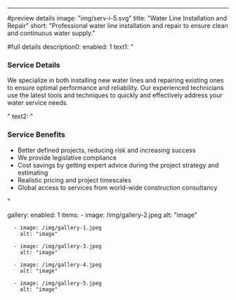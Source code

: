 ---
#preview details
image: "img/serv-i-5.svg"
title: "Water Line Installation and Repair"
short: "Professional water line installation and repair to ensure clean and continuous water supply."

#full details
description0:
  enabled: 1
  text1: "
    <h3>Service Details</h3>
    <p>We specialize in both installing new water lines and repairing existing ones to ensure optimal performance and reliability. Our experienced technicians use the latest tools and techniques to quickly and effectively address your water service needs.</p>
  "
  text2: "
    <h3>Service Benefits</h3>
    <ul>
      <li>Better defined projects, reducing risk and increasing success</li>
      <li>We provide legislative compliance</li>
      <li>Cost savings by getting expert advice during the project strategy and estimating</li>
      <li>Realistic pricing and project timescales</li>
      <li>Global access to services from world-wide construction consultancy</li>
    </ul>
  "

gallery: 
  enabled: 1
  items:
      - image: /img/gallery-2.jpeg
        alt: "image"

      - image: /img/gallery-1.jpeg
        alt: "image"

      - image: /img/gallery-3.jpeg
        alt: "image"

      - image: /img/gallery-4.jpeg
        alt: "image"

      - image: /img/gallery-5.jpeg
        alt: "image"          
